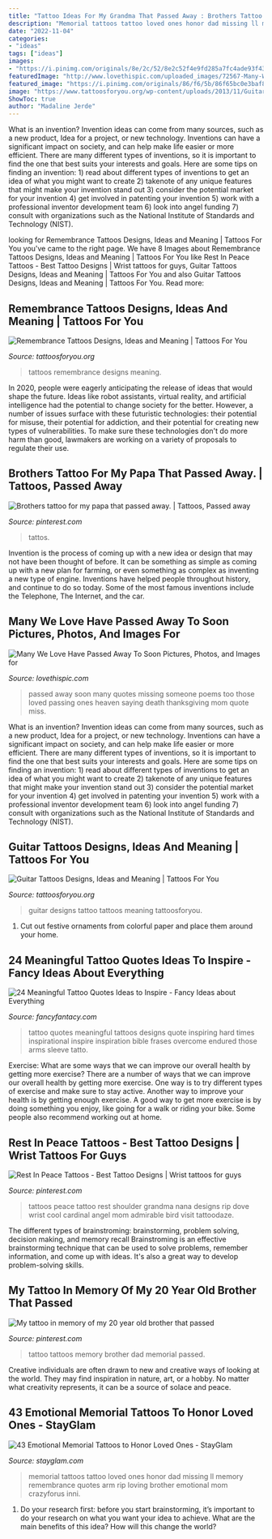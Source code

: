 ```yaml
---
title: "Tattoo Ideas For My Grandma That Passed Away : Brothers Tattoo For My Papa That Passed Away."
description: "Memorial tattoos tattoo loved ones honor dad missing ll memory remembrance quotes arm rip loving brother emotional mom crazyforus inni"
date: "2022-11-04"
categories:
- "ideas"
tags: ["ideas"]
images:
- "https://i.pinimg.com/originals/8e/2c/52/8e2c52f4e9fd285a7fc4ade93f43bfc2.jpg"
featuredImage: "http://www.lovethispic.com/uploaded_images/72567-Many-We-Love-Have-Passed-Away-To-Soon.jpg"
featured_image: "https://i.pinimg.com/originals/86/f6/5b/86f65bc0e3baf8a8db7239c12e0f7f04.jpg"
image: "https://www.tattoosforyou.org/wp-content/uploads/2013/11/Guitar-Music-Tattoo-Designs.jpg"
ShowToc: true
author: "Madaline Jerde"
---
```



What is an invention?
Invention ideas can come from many sources, such as a new product, Idea for a project, or new technology. Inventions can have a significant impact on society, and can help make life easier or more efficient. There are many different types of inventions, so it is important to find the one that best suits your interests and goals. Here are some tips on finding an invention: 1) read about different types of inventions to get an idea of what you might want to create 2) takenote of any unique features that might make your invention stand out 3) consider the potential market for your invention 4) get involved in patenting your invention 5) work with a professional inventor development team 6) look into angel funding 7) consult with organizations such as the National Institute of Standards and Technology (NIST).

	

		
looking for Remembrance Tattoos Designs, Ideas and Meaning | Tattoos For You you've came to the right page. We have 8 Images about Remembrance Tattoos Designs, Ideas and Meaning | Tattoos For You like Rest In Peace Tattoos - Best Tattoo Designs | Wrist tattoos for guys, Guitar Tattoos Designs, Ideas and Meaning | Tattoos For You and also Guitar Tattoos Designs, Ideas and Meaning | Tattoos For You. Read more:
		
    
## Remembrance Tattoos Designs, Ideas And Meaning | Tattoos For You

<img loading=lazy src="http://www.tattoosforyou.org/wp-content/uploads/2016/05/Tattoos-of-Remembrance.jpg" onerror="this.onerror=null;this.src='https://tse2.mm.bing.net/th?id=OIP.sfR_g3lYk49aQIqVd4JMMAHaJ4&amp;pid=15.1';" alt="Remembrance Tattoos Designs, Ideas and Meaning | Tattoos For You">

_Source: tattoosforyou.org_

>tattoos remembrance designs meaning. 

	

In 2020, people were eagerly anticipating the release of ideas that would shape the future. Ideas like robot assistants, virtual reality, and artificial intelligence had the potential to change society for the better. However, a number of issues surface with these futuristic technologies: their potential for misuse, their potential for addiction, and their potential for creating new types of vulnerabilities. To make sure these technologies don't do more harm than good, lawmakers are working on a variety of proposals to regulate their use.

    
## Brothers Tattoo For My Papa That Passed Away. | Tattoos, Passed Away

<img loading=lazy src="https://i.pinimg.com/originals/86/f6/5b/86f65bc0e3baf8a8db7239c12e0f7f04.jpg" onerror="this.onerror=null;this.src='https://tse2.mm.bing.net/th?id=OIP.URCjC-XfpGpQbcI1-CpNOAHaJ4&amp;pid=15.1';" alt="Brothers tattoo for my papa that passed away. | Tattoos, Passed away">

_Source: pinterest.com_

>tattos. 

	

Invention is the process of coming up with a new idea or design that may not have been thought of before. It can be something as simple as coming up with a new plan for farming, or even something as complex as inventing a new type of engine. Inventions have helped people throughout history, and continue to do so today. Some of the most famous inventions include the Telephone, The Internet, and the car.

    
## Many We Love Have Passed Away To Soon Pictures, Photos, And Images For

<img loading=lazy src="http://www.lovethispic.com/uploaded_images/72567-Many-We-Love-Have-Passed-Away-To-Soon.jpg" onerror="this.onerror=null;this.src='https://tse3.mm.bing.net/th?id=OIP.SXCu5LJP0av6Zk89jj3PmQHaHI&amp;pid=15.1';" alt="Many We Love Have Passed Away To Soon Pictures, Photos, and Images for">

_Source: lovethispic.com_

>passed away soon many quotes missing someone poems too those loved passing ones heaven saying death thanksgiving mom quote miss. 

	

What is an invention?
Invention ideas can come from many sources, such as a new product, Idea for a project, or new technology. Inventions can have a significant impact on society, and can help make life easier or more efficient. There are many different types of inventions, so it is important to find the one that best suits your interests and goals. Here are some tips on finding an invention: 1) read about different types of inventions to get an idea of what you might want to create 2) takenote of any unique features that might make your invention stand out 3) consider the potential market for your invention 4) get involved in patenting your invention 5) work with a professional inventor development team 6) look into angel funding 7) consult with organizations such as the National Institute of Standards and Technology (NIST).

    
## Guitar Tattoos Designs, Ideas And Meaning | Tattoos For You

<img loading=lazy src="https://www.tattoosforyou.org/wp-content/uploads/2013/11/Guitar-Music-Tattoo-Designs.jpg" onerror="this.onerror=null;this.src='https://tse3.mm.bing.net/th?id=OIP.2uy1d9UOsTMG3HuFLfUYfgHaJ3&amp;pid=15.1';" alt="Guitar Tattoos Designs, Ideas and Meaning | Tattoos For You">

_Source: tattoosforyou.org_

>guitar designs tattoo tattoos meaning tattoosforyou. 

	

1. Cut out festive ornaments from colorful paper and place them around your home.

    
## 24 Meaningful Tattoo Quotes Ideas To Inspire - Fancy Ideas About Everything

<img loading=lazy src="https://fancyfantacy.com/wp-content/uploads/2020/01/Meaningful-Tattoo-Quotes-Ideas-to-Inspire-22.jpg" onerror="this.onerror=null;this.src='https://tse3.mm.bing.net/th?id=OIP.vQsfC52d0UHNxfT2_byBZAHaNQ&amp;pid=15.1';" alt="24 Meaningful Tattoo Quotes Ideas to Inspire - Fancy Ideas about Everything">

_Source: fancyfantacy.com_

>tattoo quotes meaningful tattoos designs quote inspiring hard times inspirational inspire inspiration bible frases overcome endured those arms sleeve tatto. 

	

Exercise: What are some ways that we can improve our overall health by getting more exercise?
There are a number of ways that we can improve our overall health by getting more exercise. One way is to try different types of exercise and make sure to stay active. Another way to improve your health is by getting enough exercise. A good way to get more exercise is by doing something you enjoy, like going for a walk or riding your bike. Some people also recommend working out at home.

    
## Rest In Peace Tattoos - Best Tattoo Designs | Wrist Tattoos For Guys

<img loading=lazy src="https://i.pinimg.com/originals/62/0d/48/620d4846b4a13011a60876e094c16cfb.jpg" onerror="this.onerror=null;this.src='https://tse1.mm.bing.net/th?id=OIP.yjWBhoZM1hMndKxH6WXNsgHaHa&amp;pid=15.1';" alt="Rest In Peace Tattoos - Best Tattoo Designs | Wrist tattoos for guys">

_Source: pinterest.com_

>tattoos peace tattoo rest shoulder grandma nana designs rip dove wrist cool cardinal angel mom admirable bird visit tattoodaze. 

	

The different types of brainstroming: brainstorming, problem solving, decision making, and memory recall
Brainstroming is an effective brainstorming technique that can be used to solve problems, remember information, and come up with ideas. It's also a great way to develop problem-solving skills.

    
## My Tattoo In Memory Of My 20 Year Old Brother That Passed

<img loading=lazy src="https://i.pinimg.com/originals/8e/2c/52/8e2c52f4e9fd285a7fc4ade93f43bfc2.jpg" onerror="this.onerror=null;this.src='https://tse1.mm.bing.net/th?id=OIP.j51Jw6-3wk0lM55Y88-WXgHaJ4&amp;pid=15.1';" alt="My tattoo in memory of my 20 year old brother that passed">

_Source: pinterest.com_

>tattoo tattoos memory brother dad memorial passed. 

	

Creative individuals are often drawn to new and creative ways of looking at the world. They may find inspiration in nature, art, or a hobby. No matter what creativity represents, it can be a source of solace and peace.

    
## 43 Emotional Memorial Tattoos To Honor Loved Ones - StayGlam

<img loading=lazy src="https://stayglam.com/wp-content/uploads/2017/05/m_inni_-resize.jpg" onerror="this.onerror=null;this.src='https://tse4.mm.bing.net/th?id=OIP.6pA0sYKwgb0x6LsCN4wKxwHaFj&amp;pid=15.1';" alt="43 Emotional Memorial Tattoos to Honor Loved Ones - StayGlam">

_Source: stayglam.com_

>memorial tattoos tattoo loved ones honor dad missing ll memory remembrance quotes arm rip loving brother emotional mom crazyforus inni. 

	

1. Do your research first: before you start brainstorming, it’s important to do your research on what you want your idea to achieve. What are the main benefits of this idea? How will this change the world?

